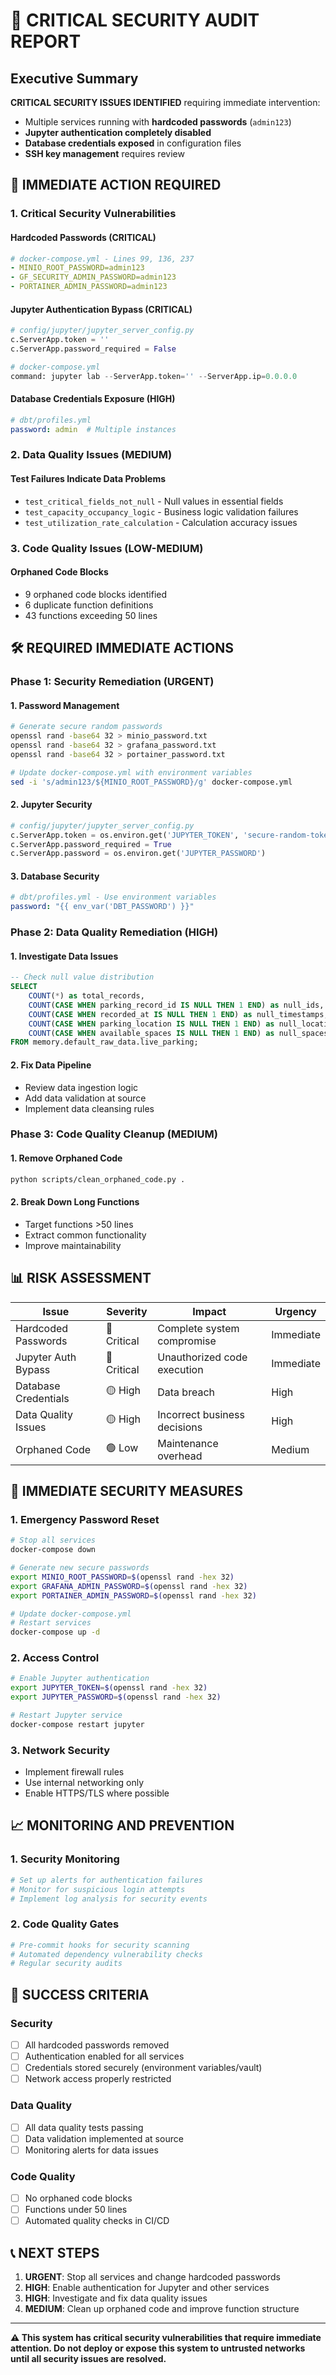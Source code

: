 # 🚨 CRITICAL SECURITY AUDIT REPORT

## Executive Summary

**CRITICAL SECURITY ISSUES IDENTIFIED** requiring immediate intervention:

- Multiple services running with **hardcoded passwords** (`admin123`)
- **Jupyter authentication completely disabled**
- **Database credentials exposed** in configuration files
- **SSH key management** requires review

## 🔴 IMMEDIATE ACTION REQUIRED

### 1. **Critical Security Vulnerabilities**

#### **Hardcoded Passwords (CRITICAL)**
```yaml
# docker-compose.yml - Lines 99, 136, 237
- MINIO_ROOT_PASSWORD=admin123
- GF_SECURITY_ADMIN_PASSWORD=admin123
- PORTAINER_ADMIN_PASSWORD=admin123
```

#### **Jupyter Authentication Bypass (CRITICAL)**
```python
# config/jupyter/jupyter_server_config.py
c.ServerApp.token = ''
c.ServerApp.password_required = False

# docker-compose.yml
command: jupyter lab --ServerApp.token='' --ServerApp.ip=0.0.0.0
```

#### **Database Credentials Exposure (HIGH)**
```yaml
# dbt/profiles.yml
password: admin  # Multiple instances
```

### 2. **Data Quality Issues (MEDIUM)**

#### **Test Failures Indicate Data Problems**
- `test_critical_fields_not_null` - Null values in essential fields
- `test_capacity_occupancy_logic` - Business logic validation failures
- `test_utilization_rate_calculation` - Calculation accuracy issues

### 3. **Code Quality Issues (LOW-MEDIUM)**

#### **Orphaned Code Blocks**
- 9 orphaned code blocks identified
- 6 duplicate function definitions
- 43 functions exceeding 50 lines

## 🛠️ REQUIRED IMMEDIATE ACTIONS

### **Phase 1: Security Remediation (URGENT)**

#### **1. Password Management**
```bash
# Generate secure random passwords
openssl rand -base64 32 > minio_password.txt
openssl rand -base64 32 > grafana_password.txt
openssl rand -base64 32 > portainer_password.txt

# Update docker-compose.yml with environment variables
sed -i 's/admin123/${MINIO_ROOT_PASSWORD}/g' docker-compose.yml
```

#### **2. Jupyter Security**
```python
# config/jupyter/jupyter_server_config.py
c.ServerApp.token = os.environ.get('JUPYTER_TOKEN', 'secure-random-token')
c.ServerApp.password_required = True
c.ServerApp.password = os.environ.get('JUPYTER_PASSWORD')
```

#### **3. Database Security**
```yaml
# dbt/profiles.yml - Use environment variables
password: "{{ env_var('DBT_PASSWORD') }}"
```

### **Phase 2: Data Quality Remediation (HIGH)**

#### **1. Investigate Data Issues**
```sql
-- Check null value distribution
SELECT
    COUNT(*) as total_records,
    COUNT(CASE WHEN parking_record_id IS NULL THEN 1 END) as null_ids,
    COUNT(CASE WHEN recorded_at IS NULL THEN 1 END) as null_timestamps,
    COUNT(CASE WHEN parking_location IS NULL THEN 1 END) as null_locations,
    COUNT(CASE WHEN available_spaces IS NULL THEN 1 END) as null_spaces
FROM memory.default_raw_data.live_parking;
```

#### **2. Fix Data Pipeline**
- Review data ingestion logic
- Add data validation at source
- Implement data cleansing rules

### **Phase 3: Code Quality Cleanup (MEDIUM)**

#### **1. Remove Orphaned Code**
```bash
python scripts/clean_orphaned_code.py .
```

#### **2. Break Down Long Functions**
- Target functions >50 lines
- Extract common functionality
- Improve maintainability

## 📊 RISK ASSESSMENT

| Issue | Severity | Impact | Urgency |
|-------|----------|--------|---------|
| Hardcoded Passwords | 🔴 Critical | Complete system compromise | Immediate |
| Jupyter Auth Bypass | 🔴 Critical | Unauthorized code execution | Immediate |
| Database Credentials | 🟡 High | Data breach | High |
| Data Quality Issues | 🟡 High | Incorrect business decisions | High |
| Orphaned Code | 🟢 Low | Maintenance overhead | Medium |

## 🚨 IMMEDIATE SECURITY MEASURES

### **1. Emergency Password Reset**
```bash
# Stop all services
docker-compose down

# Generate new secure passwords
export MINIO_ROOT_PASSWORD=$(openssl rand -hex 32)
export GRAFANA_ADMIN_PASSWORD=$(openssl rand -hex 32)
export PORTAINER_ADMIN_PASSWORD=$(openssl rand -hex 32)

# Update docker-compose.yml
# Restart services
docker-compose up -d
```

### **2. Access Control**
```bash
# Enable Jupyter authentication
export JUPYTER_TOKEN=$(openssl rand -hex 32)
export JUPYTER_PASSWORD=$(openssl rand -hex 32)

# Restart Jupyter service
docker-compose restart jupyter
```

### **3. Network Security**
- Implement firewall rules
- Use internal networking only
- Enable HTTPS/TLS where possible

## 📈 MONITORING AND PREVENTION

### **1. Security Monitoring**
```bash
# Set up alerts for authentication failures
# Monitor for suspicious login attempts
# Implement log analysis for security events
```

### **2. Code Quality Gates**
```bash
# Pre-commit hooks for security scanning
# Automated dependency vulnerability checks
# Regular security audits
```

## 🎯 SUCCESS CRITERIA

### **Security**
- [ ] All hardcoded passwords removed
- [ ] Authentication enabled for all services
- [ ] Credentials stored securely (environment variables/vault)
- [ ] Network access properly restricted

### **Data Quality**
- [ ] All data quality tests passing
- [ ] Data validation implemented at source
- [ ] Monitoring alerts for data issues

### **Code Quality**
- [ ] No orphaned code blocks
- [ ] Functions under 50 lines
- [ ] Automated quality checks in CI/CD

## 📞 NEXT STEPS

1. **URGENT**: Stop all services and change hardcoded passwords
2. **HIGH**: Enable authentication for Jupyter and other services
3. **HIGH**: Investigate and fix data quality issues
4. **MEDIUM**: Clean up orphaned code and improve function structure

---

**⚠️ This system has critical security vulnerabilities that require immediate attention. Do not deploy or expose this system to untrusted networks until all security issues are resolved.**
